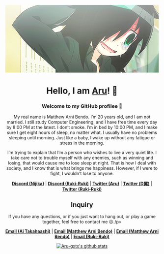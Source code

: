 <p align="center">
        <img src="360a2a7ec4895937be58840b2a11d130.gif" alt="Banner">
    </a>
</p>

<h1 align="center">Hello, I am <a href="https://github.com/Aru-gxtx">Aru</a>! 👋</h1>

<h3 align="center">Welcome to my GitHub profilee 💬</h3>

<p align="center">My real name is Matthew Arni Bendo. I’m 20 years old, and I am not married. I still study Computer Engineering, and I have free time every day by 8:00 PM at the latest. I don’t smoke. I’m in bed by 10:00 PM, and I make sure I get eight hours of sleep, no matter what. I usually have no problems sleeping until morning. Just like a baby, I wake up without any fatigue or stress in the morning.</p>

<p align="center">I’m trying to explain that I’m a person who wishes to live a very quiet life. I take care not to trouble myself with any enemies, such as winning and losing, that would cause me to lose sleep at night. That is how I deal with society, and I know that is what brings me happiness. However, if I were to fight, I wouldn’t lose to anyone.</p>

<p align="center">
    <strong><a href="https://discord.gg/arnichan">Discord (Nijika)</a></strong> |
    <strong><a href="https://discord.gg/rukiruki3646">Discord (Ruki-Ruki)</a></strong> |
    <strong><a href="https://x.com/Aru327099275035">Twitter (Aru)</a></strong> |
    <strong><a href="https://x.com/dwings_arni">Twitter (Ⅾ翼)</a></strong> |
    <strong><a href="https://x.com/rukiruk21804405">Twitter (Ruki-Ruki)</a></strong>
</p>

<h2 align="center">Inquiry</h2>

<p align="center">If you have any questions, or if you just want to hang out, or play a game together, feel free to contact me 😉./p>

<p align="center">
    <strong><a href="mailto:takahashiai17@gmail.com">Email (Ai Takahaashi)</a></strong> |
    <strong><a href="mailto:matthewarni.bendo@ssu.edu.ph">Email (Matthew Arni Bendo)</a></strong> |
    <strong><a href="mailto:12matth1arni20@gmail.com">Email (Matthew Arni Bendo)</a></strong> |
    <strong><a href="mailto:ichiruki.foreverr@gmail.com">Email (Ruki-Ruki)</a></strong>
</p>

<p align="center">
    <a href="https://github.com/Aru-gxtx"><img src="https://github-readme-stats.vercel.app/api?username=Aru-gxtx&hide_border=true&show_icons=true&theme=radical" alt="Aru-gxtx's github stats"></a>
</p>

<!--
## Hi there 👋

**Aru-gxtx/Aru-gxtx** is a ✨ _special_ ✨ repository because its `README.md` (this file) appears on your GitHub profile.

Here are some ideas to get you started:

- 🔭 I’m currently working on ...
- 🌱 I’m currently learning ...
- 👯 I’m looking to collaborate on ...
- 🤔 I’m looking for help with ...
- 💬 Ask me about ...
- 📫 How to reach me: ...
- 😄 Pronouns: ...
- ⚡ Fun fact: ...
-->
